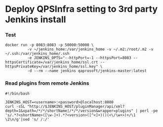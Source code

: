 # Deploy QPSInfra setting to 3rd party Jenkins install

### Test
```
docker run -p 8083:8083 -p 50000:50000 \
          -v ~/jenkins_home:/var/jenkins_home -v ~/.m2:/root/.m2 -v ~/.ssh:/var/jenkins_home/.ssh 
          -e JENKINS_OPTS="--httpPort=-1 --httpsPort=8083 --httpsCertificate=/var/jenkins_home/ssl.crt --httpsPrivateKey=/var/jenkins_home/ssl.key" \
          -d --rm --name jenkins qaprosoft/jenkins-master:latest
```

### Read plugins from remote Jenkins
```
#!/bin/bash

JENKINS_HOST=<username>:<password>@localhost:8080
curl -sSL "http://$JENKINS_HOST/pluginManager/api/xml?depth=1&xpath=/*/*/shortName|/*/*/version&wrapper=plugins" | perl -pe 's/.*?<shortName>([\w-]+).*?<version>([^<]+)()(<\/\w+>)+/\1 \2\n/g'|sed 's/ /:/'
```
